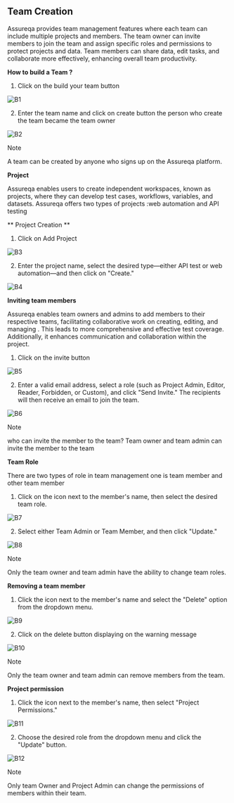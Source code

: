 ﻿

## Team Creation
Assureqa provides team management features where each team can include multiple projects and members. The team owner can invite members to join the team and assign specific roles and permissions to protect projects and data. Team members can share data, edit tasks, and collaborate more effectively, enhancing overall team productivity.

**How to build a Team ?**

1. Click on the build your team button 

![B1](./TeamImages/B1.png)
   
2. Enter the team name and click on create button the person who create the team became the team owner

![B2](./TeamImages/B2.png)

> [!Note] 
> A team can be created by anyone who signs up on the Assureqa platform.

  **Project** 
 
Assureqa enables users to create independent workspaces, known as projects, where they can develop test cases, workflows, variables, and datasets.
Assureqa offers two types of projects  :web automation and API testing 

** Project Creation **

1. Click on Add Project

![B3](./TeamImages/B3.png)

2. Enter the project name, select the desired type—either API test or web automation—and then click on "Create."

![B4](./TeamImages/B4.png)
 
 **Inviting team members** 

Assureqa enables team owners and admins to add members to their respective teams, facilitating collaborative work on creating, editing, and managing . This leads to more comprehensive and effective test coverage. Additionally, it enhances communication and collaboration within the project.

1. Click on the invite button 

![B5](./TeamImages/B5.png)

2. Enter a valid email address, select a role (such as Project Admin, Editor, Reader, Forbidden, or Custom), and click "Send Invite." The recipients will then receive an email to join the team.

![B6](./TeamImages/B6.png)

> [!NOTE]
> who can invite the member to the team?
> Team owner and team admin can invite the member to the team 

**Team Role**

There are two types of role in team management one is team member and   other team member 

1. Click on the icon next to the member's name, then select the desired team role.

![B7](./TeamImages/B7.png)

2. Select either Team Admin or Team Member, and then click "Update."

![B8](./TeamImages/B8.png)

> [!Note]
> Only the team owner and team admin have the ability to change team roles.

 **Removing a team member**
 
 1. Click the icon next to the member's name and select the "Delete" option from the dropdown menu.

![B9](./TeamImages/B9.png)

2. Click on the delete button displaying on the warning message 

![B10](./TeamImages/B10.png)

> [!Note]
> Only the team owner and team admin can remove members from the team.
 
 **Project permission**
 
1. Click the icon next to the member's name, then select "Project Permissions."

![B11](./TeamImages/B11.png)

2. Choose the desired role from the dropdown menu and click the "Update" button.

![B12](./TeamImages/B12.png)

> [!Note]
> Only team Owner and Project Admin can change the permissions of members within their team.




